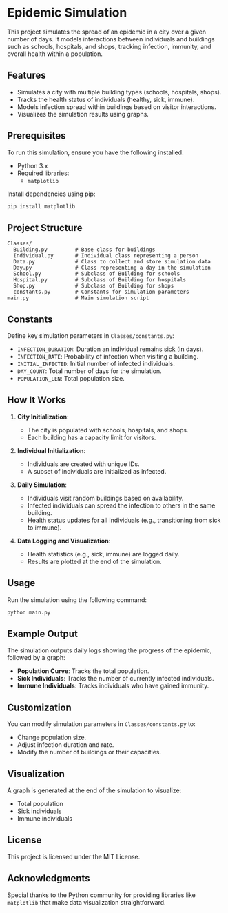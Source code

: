 # Epidemic Simulation

This project simulates the spread of an epidemic in a city over a given number of days. It models interactions between individuals and buildings such as schools, hospitals, and shops, tracking infection, immunity, and overall health within a population.

## Features
- Simulates a city with multiple building types (schools, hospitals, shops).
- Tracks the health status of individuals (healthy, sick, immune).
- Models infection spread within buildings based on visitor interactions.
- Visualizes the simulation results using graphs.

## Prerequisites
To run this simulation, ensure you have the following installed:
- Python 3.x
- Required libraries: 
  - `matplotlib`

Install dependencies using pip:
```bash
pip install matplotlib
```

## Project Structure
```
Classes/
  Building.py         # Base class for buildings
  Individual.py       # Individual class representing a person
  Data.py             # Class to collect and store simulation data
  Day.py              # Class representing a day in the simulation
  School.py           # Subclass of Building for schools
  Hospital.py         # Subclass of Building for hospitals
  Shop.py             # Subclass of Building for shops
  constants.py        # Constants for simulation parameters
main.py               # Main simulation script
```

## Constants
Define key simulation parameters in `Classes/constants.py`:
- `INFECTION_DURATION`: Duration an individual remains sick (in days).
- `INFECTION_RATE`: Probability of infection when visiting a building.
- `INITIAL_INFECTED`: Initial number of infected individuals.
- `DAY_COUNT`: Total number of days for the simulation.
- `POPULATION_LEN`: Total population size.

## How It Works
1. **City Initialization**:
   - The city is populated with schools, hospitals, and shops.
   - Each building has a capacity limit for visitors.

2. **Individual Initialization**:
   - Individuals are created with unique IDs.
   - A subset of individuals are initialized as infected.

3. **Daily Simulation**:
   - Individuals visit random buildings based on availability.
   - Infected individuals can spread the infection to others in the same building.
   - Health status updates for all individuals (e.g., transitioning from sick to immune).

4. **Data Logging and Visualization**:
   - Health statistics (e.g., sick, immune) are logged daily.
   - Results are plotted at the end of the simulation.

## Usage
Run the simulation using the following command:
```bash
python main.py
```

## Example Output
The simulation outputs daily logs showing the progress of the epidemic, followed by a graph:
- **Population Curve**: Tracks the total population.
- **Sick Individuals**: Tracks the number of currently infected individuals.
- **Immune Individuals**: Tracks individuals who have gained immunity.

## Customization
You can modify simulation parameters in `Classes/constants.py` to:
- Change population size.
- Adjust infection duration and rate.
- Modify the number of buildings or their capacities.

## Visualization
A graph is generated at the end of the simulation to visualize:
- Total population
- Sick individuals
- Immune individuals

## License
This project is licensed under the MIT License.

## Acknowledgments
Special thanks to the Python community for providing libraries like `matplotlib` that make data visualization straightforward.
